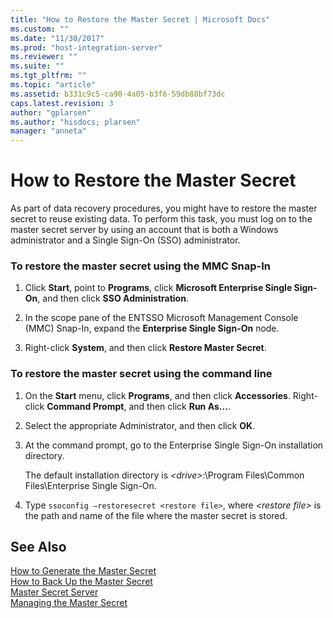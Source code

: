 ```yaml
---
title: "How to Restore the Master Secret | Microsoft Docs"
ms.custom: ""
ms.date: "11/30/2017"
ms.prod: "host-integration-server"
ms.reviewer: ""
ms.suite: ""
ms.tgt_pltfrm: ""
ms.topic: "article"
ms.assetid: b331c9c5-ca90-4a05-b3f6-59db88bf73dc
caps.latest.revision: 3
author: "gplarsen"
ms.author: "hisdocs; plarsen"
manager: "anneta"
---
```

# How to Restore the Master Secret
As part of data recovery procedures, you might have to restore the master secret to reuse existing data. To perform this task, you must log on to the master secret server by using an account that is both a Windows administrator and a Single Sign-On (SSO) administrator.  
  
### To restore the master secret using the MMC Snap-In  
  
1.  Click **Start**, point to **Programs**, click **Microsoft Enterprise Single Sign-On**, and then click **SSO Administration**.  
  
2.  In the scope pane of the ENTSSO Microsoft Management Console (MMC) Snap-In, expand the **Enterprise Single Sign-On** node.  
  
3.  Right-click **System**, and then click **Restore Master Secret**.  
  
### To restore the master secret using the command line  
  
1.  On the **Start** menu, click **Programs**, and then click **Accessories**. Right-click **Command Prompt**, and then click **Run As…**.  
  
2.  Select the appropriate Administrator, and then click **OK**.  
  
3.  At the command prompt, go to the Enterprise Single Sign-On installation directory.  
  
     The default installation directory is *\<drive>*:\Program Files\Common Files\Enterprise Single Sign-On.  
  
4.  Type `ssoconfig –restoresecret <restore file>`, where *\<restore file>* is the path and name of the file where the master secret is stored.  
  
## See Also  
 [How to Generate the Master Secret](../esso/how-to-generate-the-master-secret.md)   
 [How to Back Up the Master Secret](../esso/how-to-back-up-the-master-secret.md)   
 [Master Secret Server](../esso/master-secret-server.md)   
 [Managing the Master Secret](../esso/managing-the-master-secret.md)